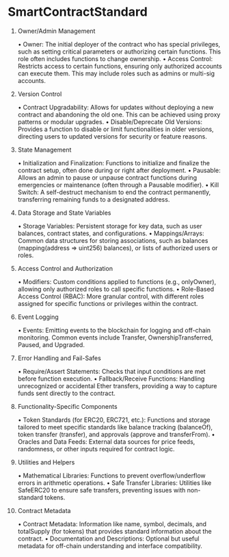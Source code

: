 # SmartContractStandard

1. Owner/Admin Management

	•	Owner: The initial deployer of the contract who has special privileges, such as setting critical parameters or authorizing certain functions. This role often includes functions to change ownership.
	•	Access Control: Restricts access to certain functions, ensuring only authorized accounts can execute them. This may include roles such as admins or multi-sig accounts.

2. Version Control

	•	Contract Upgradability: Allows for updates without deploying a new contract and abandoning the old one. This can be achieved using proxy patterns or modular upgrades.
	•	Disable/Deprecate Old Versions: Provides a function to disable or limit functionalities in older versions, directing users to updated versions for security or feature reasons.

3. State Management

	•	Initialization and Finalization: Functions to initialize and finalize the contract setup, often done during or right after deployment.
	•	Pausable: Allows an admin to pause or unpause contract functions during emergencies or maintenance (often through a Pausable modifier).
	•	Kill Switch: A self-destruct mechanism to end the contract permanently, transferring remaining funds to a designated address.

4. Data Storage and State Variables

	•	Storage Variables: Persistent storage for key data, such as user balances, contract states, and configurations.
	•	Mappings/Arrays: Common data structures for storing associations, such as balances (mapping(address => uint256) balances), or lists of authorized users or roles.

5. Access Control and Authorization

	•	Modifiers: Custom conditions applied to functions (e.g., onlyOwner), allowing only authorized roles to call specific functions.
	•	Role-Based Access Control (RBAC): More granular control, with different roles assigned for specific functions or privileges within the contract.

6. Event Logging

	•	Events: Emitting events to the blockchain for logging and off-chain monitoring. Common events include Transfer, OwnershipTransferred, Paused, and Upgraded.

7. Error Handling and Fail-Safes

	•	Require/Assert Statements: Checks that input conditions are met before function execution.
	•	Fallback/Receive Functions: Handling unrecognized or accidental Ether transfers, providing a way to capture funds sent directly to the contract.

8. Functionality-Specific Components

	•	Token Standards (for ERC20, ERC721, etc.): Functions and storage tailored to meet specific standards like balance tracking (balanceOf), token transfer (transfer), and approvals (approve and transferFrom).
	•	Oracles and Data Feeds: External data sources for price feeds, randomness, or other inputs required for contract logic.

9. Utilities and Helpers

	•	Mathematical Libraries: Functions to prevent overflow/underflow errors in arithmetic operations.
	•	Safe Transfer Libraries: Utilities like SafeERC20 to ensure safe transfers, preventing issues with non-standard tokens.

10. Contract Metadata

	•	Contract Metadata: Information like name, symbol, decimals, and totalSupply (for tokens) that provides standard information about the contract.
	•	Documentation and Descriptions: Optional but useful metadata for off-chain understanding and interface compatibility.
